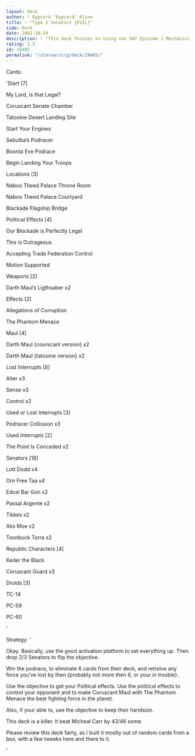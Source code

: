 ```yaml
---
layout: deck
author: ! Rypcord "Rypcord" Kline
title: ! "Type 2 Senators {EVIL}"
side: Dark
date: 2001-10-24
description: ! "This deck focuses on using two GAY Episode 1 Mechanics {Senators... and podracing} to deliver a fatal blow to the Light Side."
rating: 3.5
id: 19485
permalink: "/starwarsccg/deck/19485/"
---
```

Cards: 

'Start [7]

My Lord, is that Legal?

Coruscant Senate Chamber

Tatooine Desert Landing Site

Start Your Engines

Sebulba’s Podracer

Boonta Eve Podrace

Begin Landing Your Troops


Locations [3]

Naboo Theed Palace Throne Room

Naboo Theed Palace Courtyard

Blackade Flagship Bridge


Political Effects [4]

Our Blockade is Perfectly Legal

This is Outrageous

Accepting Trade Federation Control

Motion Supported


Weapons [2]

Darth Maul’s Ligthsaber x2


Effects [2]

Allegations of Corruption

The Phantom Menace


Maul [4]

Darth Maul {courscant version} x2

Darth Maul {tatooine version} x2


Lost Interrupts [8]

Alter x3

Sense x3

Control x2


Used or Lost Interrupts [3]

Podracer Collission x3


Used Interrupts [2]

The Point Is Conceded x2


Senators [18]

Lott Dodd x4

Orn Free Taa x4

Edcel Bar Gon x2

Passal Argente x2

Tikkes x2

Aks Moe x2

Toonbuck Torra x2


Republic Characters [4]

Keder the Black

Coruscant Guard x3


Droids [3]

TC-14 

PC-59

PC-60
















'

Strategy: '

Okay. Basically, use the good activation platform to set everything up. Then drop 2/3 Senators to flip the objective. 


Win the podrace, to eliminate 6 cards from their deck, and retreive any force you’ve lost by then {probably not more then 6, or your in trouble}.


Use the objective to get your Political effects. Use the political effects to control your opponent and to make Coruscant Maul with The Phantom Menace the best fighting force in the planet. 


Also, if your able to, use the objective to keep their handsize.


This deck is a killer. It beat Micheal Carr by 43/46 some.


Please review this deck fairly, as I built it mostly out of random cards from a box, with a few tweeks here and there to it.


'
